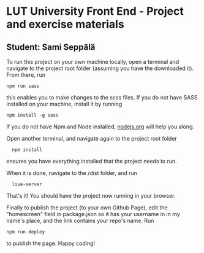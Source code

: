 # LUT University Front End - Project and exercise materials
## Student: Sami Seppälä
<p>To run this project on your own machine locally, open a terminal and navigate to the project root folder (assuming you have the downloaded it). From there, run 
          
    npm run sass
this enables you to make changes to the scss files.
If you do not have SASS installed on your machine, install it by running

    npm install -g sass

If you do not have Npm and Node installed, [nodejs.org](https://nodejs.org) will help you along.
</p>

<p>
  Open another terminal, and navigate again to the project root folder

      npm install

  ensures you have everything installed that the project needs to run.

  When it is done, navigate to the /dist folder, and run

      live-server
  That's it! You should have the project now running in your browser.
</p>

<p>
  Finally to publish the project (to your own Github Page), edit the "homescreen" field in package.json so it has your username in in my name's place, and the link contains your repo's name. Run 

    npm run deploy

to publish the page. Happy coding!
</p>

